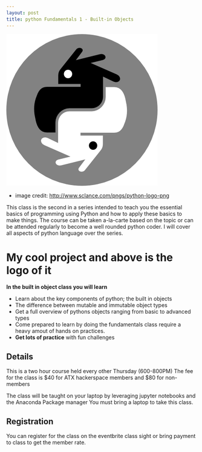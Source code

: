 ```yaml
---
layout: post
title: python Fundamentals 1 - Built-in Objects 
---
```

![image](https://github.com/creatingsapien/pythonforhominids/blob/gh-pages/img/python_logo_png_1124609sclance.png)
* image credit: http://www.sclance.com/pngs/python-logo-png


<p>This class is the second in a series intended to teach you the essential basics of programming using Python and how to apply these basics to make things. The course can be taken a-la-carte based on the topic or can be attended regularly to become a well rounded python coder. I will cover all aspects of python language over the series. </p>

# My cool project and above is the logo of it

**In the built in object class you will learn** 

* Learn about the key components of python; the built in objects
* The difference between mutable and immutable object types 
* Get a full overview of pythons objects ranging from basic to advanced types 
* Come prepared to learn by doing the fundamentals class require a heavy amout of hands on practices.
* **Get lots of practice** with fun challenges


## Details

This is a two hour course held every other Thursday (600-800PM)
The fee for the class is $40 for ATX hackerspace members and $80 for non-members

The class will be taught on your laptop by leveraging jupyter notebooks and the Anaconda Package manager
You must bring a laptop to take this class.

## Registration
You can register for the class on the eventbrite class sight or bring payment to class to get the member rate.
